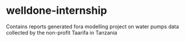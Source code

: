 # welldone-internship
Contains reports generated fora modelling project on water pumps data collected by the non-profit Taarifa in Tanzania
